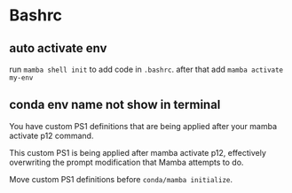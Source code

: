 # Bashrc

## auto activate env
run `mamba shell init` to add code in `.bashrc`.
after that add `mamba activate my-env`

## conda env name not show in terminal
You have custom PS1 definitions that are being applied after your mamba activate p12 command.

This custom PS1 is being applied after mamba activate p12, effectively overwriting the prompt modification that Mamba attempts to do.

Move custom PS1 definitions before `conda/mamba initialize`.
